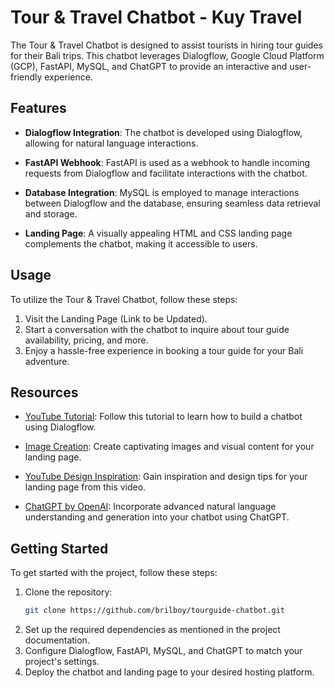 # Tour & Travel Chatbot - Kuy Travel

The Tour & Travel Chatbot is designed to assist tourists in hiring tour guides for their Bali trips. This chatbot leverages Dialogflow, Google Cloud Platform (GCP), FastAPI, MySQL, and ChatGPT to provide an interactive and user-friendly experience.

## Features

- **Dialogflow Integration**: The chatbot is developed using Dialogflow, allowing for natural language interactions.

- **FastAPI Webhook**: FastAPI is used as a webhook to handle incoming requests from Dialogflow and facilitate interactions with the chatbot.

- **Database Integration**: MySQL is employed to manage interactions between Dialogflow and the database, ensuring seamless data retrieval and storage.

- **Landing Page**: A visually appealing HTML and CSS landing page complements the chatbot, making it accessible to users.

## Usage

To utilize the Tour & Travel Chatbot, follow these steps:

1. Visit the Landing Page (Link to be Updated).
2. Start a conversation with the chatbot to inquire about tour guide availability, pricing, and more.
3. Enjoy a hassle-free experience in booking a tour guide for your Bali adventure.

## Resources

- [YouTube Tutorial](https://www.youtube.com/watch?v=2e5pQqBvGco): Follow this tutorial to learn how to build a chatbot using Dialogflow.

- [Image Creation](https://www.bing.com/images/create): Create captivating images and visual content for your landing page.

- [YouTube Design Inspiration](https://www.youtube.com/watch?v=1Hyxdg1ZYho&t=338s): Gain inspiration and design tips for your landing page from this video.

- [ChatGPT by OpenAI](https://openai.com/chatgpt): Incorporate advanced natural language understanding and generation into your chatbot using ChatGPT.

## Getting Started

To get started with the project, follow these steps:

1. Clone the repository:
   ```sh
   git clone https://github.com/brilboy/tourguide-chatbot.git
2. Set up the required dependencies as mentioned in the project documentation.
3. Configure Dialogflow, FastAPI, MySQL, and ChatGPT to match your project's settings.
4. Deploy the chatbot and landing page to your desired hosting platform.